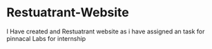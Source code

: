 # Restuatrant-Website
I Have created and Restuatrant website as i have assigned an task for pinnacal Labs for internship
